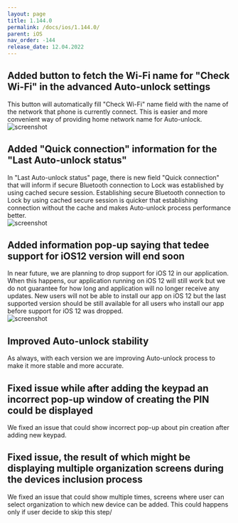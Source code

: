 ```yaml
---
layout: page
title: 1.144.0
permalink: /docs/ios/1.144.0/
parent: iOS
nav_order: -144
release_date: 12.04.2022
---
```


## Added button to fetch the Wi-Fi name for "Check Wi-Fi" in the advanced Auto-unlock settings
This button will automatically fill "Check Wi-Fi" name field with the name of the network that phone is currently connect. This is easier and more convenient way of providing home network name for Auto-unlock.\
![screenshot](/tedee-release-notes/docs/ios/assets/1.144.0-check-wifi-auto.png)

## Added "Quick connection" information for the "Last Auto-unlock status"
In "Last Auto-unlock status" page, there is new field "Quick connection" that will inform if secure Bluetooth connection to Lock was established by using cached secure session. Establishing secure Bluetooth connection to Lock by using cached secure session is quicker that establishing connection without the cache and makes Auto-unlock process performance better.\
![screenshot](/tedee-release-notes/docs/ios/assets/1.144.0-quick-connection.png)

## Added information pop-up saying that tedee support for iOS12 version will end soon
In near future, we are planning to drop support for iOS 12 in our application. When this happens, our application running on iOS 12 will still work but we do not guarantee for how long and application will no longer receive any updates. New users will not be able to install our app on iOS 12 but the last supported version should be still available for all users who install our app before support for iOS 12 was dropped.\
![screenshot](/tedee-release-notes/docs/ios/assets/1.144.0-drop-ios12.png)

## Improved Auto-unlock stability
As always, with each version we are improving Auto-unlock process to make it more stable and more accurate.

## Fixed issue while after adding the keypad an incorrect pop-up window of creating the PIN could be displayed
We fixed an issue that could show incorrect pop-up about pin creation after adding new keypad.

## Fixed issue, the result of which might be displaying multiple organization screens during the devices inclusion process	
We fixed an issue that could show multiple times, screens where user can select organization to which new device can be added. This could happens only if user decide to skip this step/
